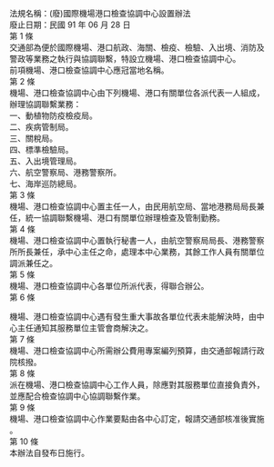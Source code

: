 法規名稱：(廢)國際機場港口檢查協調中心設置辦法  
廢止日期：民國 91 年 06 月 28 日  
第 1 條  
交通部為便於國際機場、港口航政、海關、檢疫、檢驗、入出境、消防及  
警政等業務之執行與協調聯繫，特設立機場、港口檢查協調中心。  
前項機場、港口檢查協調中心應冠當地名稱。  
第 2 條  
機場、港口檢查協調中心由下列機場、港口有關單位各派代表一人組成，  
辦理協調聯繫業務：  
一、動植物防疫檢疫局。  
二、疾病管制局。  
三、關稅局。  
四、標準檢驗局。  
五、入出境管理局。  
六、航空警察局、港務警察所。  
七、海岸巡防總局。  
第 3 條  
機場、港口檢查協調中心置主任一人，由民用航空局、當地港務局局長兼  
任，統一協調聯繫機場、港口有關單位辦理檢查及管制勤務。  
第 4 條  
機場、港口檢查協調中心置執行秘書一人，由航空警察局局長、港務警察  
所所長兼任，承中心主任之命，處理本中心業務，其餘工作人員有關單位  
調派兼任之。  
第 5 條  
機場、港口檢查協調中心各單位所派代表，得聯合辦公。  
第 6 條  


機場、港口檢查協調中心遇有發生重大事故各單位代表未能解決時，由中  
心主任通知其服務單位主管會商解決之。  
第 7 條  
機場、港口檢查協調中心所需辦公費用專案編列預算，由交通部報請行政  
院核撥。  
第 8 條  
派在機場、港口檢查協調中心工作人員，除應對其服務單位直接負責外，  
並應配合檢查協調中心協調聯繫作業。  
第 9 條  
機場、港口檢查協調中心作業要點由各中心訂定，報請交通部核准後實施  
。  
第 10 條  
本辦法自發布日施行。  


